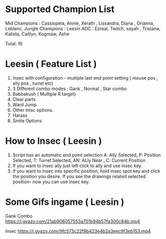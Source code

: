 # Supported Champion List
Mid Champions : Cassiopeia, Annie, Xerath , Lissandra, Diana , Orianna, Leblanc, 
Jungle Champions : Leesin
ADC : Ezreal, Twitch, xayah , Tristana, Kalista, Caitlyn, Kogmaw, Ashe

Total: 16

# Leesin ( Feature List )
 1) Insec with configuration - multiple last end point setting ( mouse pos , ally pos , turret etc)
 2) 3 Different combo modes ; Gank , Normal , Star combo
 3) Babbakush ( Multiple R target)
 4) Clear parts
 5) Ward Jump
 6) Other misc options.
 7) Harass
 8) Smite Options
 
 
 # How to Insec ( Leesin )
 1) Script has an automatic end point selection A: Ally Selected, P: Position Selected,   T: Turret Selected,   AN: ALly Near ,      C: Current Position
 2) If you want to insec ally just left click to ally and use insec key.
 3) If you want to insec into specific position, hold insec spot key and click the position you desire. If you see the drawings related selected position- now you can use insec key.
 
# Some Gifs ingame ( Leesin )
Gank Combo
https://i.gyazo.com/21ab906057553a701b94b57fa300c84b.mp4


Insec
https://i.gyazo.com/9fc573c22f9b423e4b2a3eec9f3eb153.mp4
